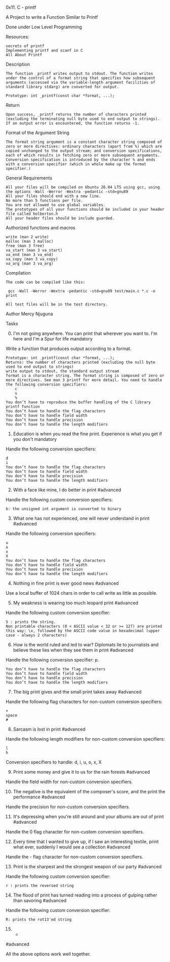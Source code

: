 0x11. C - printf

A Project to write a Function Similar to Printf

Done under Low Level Programming

Resources:

    secrets of printf
    Implementing printf and scanf in C
    All About Printf

Description

    The function _printf writes output to stdout. The function writes under the control of a format string that specifies how subsequent arguments (accessed via the variable-length argument facilities of standard library stdarg) are converted for output.

    Prototype: int _printf(const char *format, ...);

Return

    Upon success, _printf returns the number of characters printed (excluding the terminating null byte used to end output to strings). If an output error is encountered, the function returns -1.

Format of the Argument String

    The format string argument is a constant character string composed of zero or more directives: ordinary characters (apart from %) which are copied unchanged to the output stream; and conversion specifications, each of which results in fetching zero or more subsequent arguments.
    Conversion specification is introduced by the character % and ends with a conversion specifier (which in whole make up the format specifier.)

General Requirements

    All your files will be compiled on Ubuntu 20.04 LTS using gcc, using the options -Wall -Werror -Wextra -pedantic -std=gnu89
    All your files should end with a new line.
    No more than 5 functions per file.
    You are not allowed to use global variables.
    The prototypes of all your functions should be included in your header file called holberton.h
    All your header files should be include guarded.

Authorized functions and macros

    write (man 2 write)
    malloc (man 3 malloc)
    free (man 3 free)
    va_start (man 3 va_start)
    va_end (man 3 va_end)
    va_copy (man 3 va_copy)
    va_arg (man 3 va_arg)

Compilation

    The code can be compiled like this:

     gcc -Wall -Werror -Wextra -pedantic -std=gnu89 test/main.c *.c -o print

    All test files will be in the test directory.

Author 
Mercy Njuguna

Tasks

0. I'm not going anywhere. You can print that wherever you want to. I'm here and I'm a Spur for life
mandatory

Write a function that produces output according to a format.

    Prototype: int _printf(const char *format, ...);
    Returns: the number of characters printed (excluding the null byte used to end output to strings)
    write output to stdout, the standard output stream
    format is a character string. The format string is composed of zero or more directives. See man 3 printf for more detail. You need to handle the following conversion specifiers:
        c
        s
        %
    You don’t have to reproduce the buffer handling of the C library printf function
    You don’t have to handle the flag characters
    You don’t have to handle field width
    You don’t have to handle precision
    You don’t have to handle the length modifiers



1. Education is when you read the fine print. Experience is what you get if you don't
mandatory

Handle the following conversion specifiers:

    d
    i
    You don’t have to handle the flag characters
    You don’t have to handle field width
    You don’t have to handle precision
    You don’t have to handle the length modifiers



2. With a face like mine, I do better in print
#advanced

Handle the following custom conversion specifiers:

    b: the unsigned int argument is converted to binary


3. What one has not experienced, one will never understand in print
#advanced

Handle the following conversion specifiers:

    u
    o
    x
    X
    You don’t have to handle the flag characters
    You don’t have to handle field width
    You don’t have to handle precision
    You don’t have to handle the length modifiers



4. Nothing in fine print is ever good news
#advanced

Use a local buffer of 1024 chars in order to call write as little as possible.


5. My weakness is wearing too much leopard print
#advanced

Handle the following custom conversion specifier:

    S : prints the string.
    Non printable characters (0 < ASCII value < 32 or >= 127) are printed this way: \x, followed by the ASCII code value in hexadecimal (upper case - always 2 characters)


6. How is the world ruled and led to war? Diplomats lie to journalists and believe these lies when they see them in print
#advanced

Handle the following conversion specifier: p.

    You don’t have to handle the flag characters
    You don’t have to handle field width
    You don’t have to handle precision
    You don’t have to handle the length modifiers



7. The big print gives and the small print takes away
#advanced

Handle the following flag characters for non-custom conversion specifiers:

    +
    space
    #



8. Sarcasm is lost in print
#advanced

Handle the following length modifiers for non-custom conversion specifiers:

    l
    h

Conversion specifiers to handle: d, i, u, o, x, X


9. Print some money and give it to us for the rain forests
#advanced

Handle the field width for non-custom conversion specifiers.


10. The negative is the equivalent of the composer's score, and the print the performance
#advanced

Handle the precision for non-custom conversion specifiers.


11. It's depressing when you're still around and your albums are out of print
#advanced

Handle the 0 flag character for non-custom conversion specifiers.


12. Every time that I wanted to give up, if I saw an interesting textile, print what ever, suddenly I would see a collection
#advanced

Handle the - flag character for non-custom conversion specifiers.


13. Print is the sharpest and the strongest weapon of our party
#advanced

Handle the following custom conversion specifier:

    r : prints the reversed string



14. The flood of print has turned reading into a process of gulping rather than savoring
#advanced

Handle the following custom conversion specifier:

    R: prints the rot13'ed string



15. *
#advanced

All the above options work well together.

